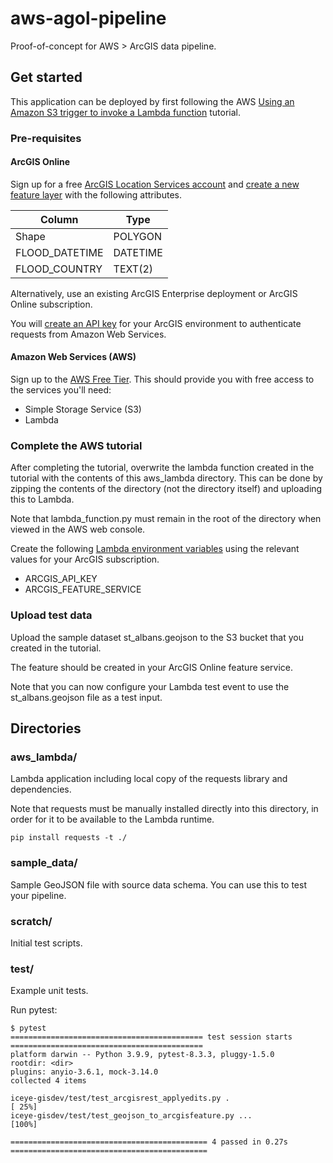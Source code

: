 # aws-agol-pipeline

Proof-of-concept for AWS > ArcGIS data pipeline. 

## Get started 

This application can be deployed by first following the AWS [Using an Amazon S3 trigger to invoke a Lambda function](https://docs.aws.amazon.com/lambda/latest/dg/with-s3-example.html) tutorial. 

### Pre-requisites 

#### ArcGIS Online 

Sign up for a free [ArcGIS Location Services account](https://location.arcgis.com/sign-up/) and [create a new feature layer](https://developers.arcgis.com/documentation/portal-and-data-services/data-services/tutorials/tools/define-new-hosted-feature-layer/) with the following attributes. 

| Column                | Type      |
| ---------             | --------- |
| Shape                 | POLYGON   |
| FLOOD_DATETIME        | DATETIME  |
| FLOOD_COUNTRY         | TEXT(2)   |

Alternatively, use an existing ArcGIS Enterprise deployment or ArcGIS Online subscription. 

You will [create an API key](https://developers.arcgis.com/documentation/security-and-authentication/api-key-authentication/how-to-use-an-api-key/#1-create-api-key-credentials)
for your ArcGIS environment to authenticate requests from Amazon Web Services. 

#### Amazon Web Services (AWS) 

Sign up to the [AWS Free Tier](https://aws.amazon.com/free/). This should provide you with free access to the services you'll need: 

- Simple Storage Service (S3)
- Lambda 

### Complete the AWS tutorial 

After completing the tutorial, overwrite the lambda function created in the tutorial with the contents of this aws_lambda directory. This can be done by zipping the contents of the directory (not the directory itself) and uploading this to Lambda. 

Note that lambda_function.py must remain in the root of the directory when viewed in the AWS web console. 

Create the following [Lambda environment variables](https://docs.aws.amazon.com/lambda/latest/dg/configuration-envvars.html) using the relevant values for your ArcGIS subscription. 

- ARCGIS_API_KEY 
- ARCGIS_FEATURE_SERVICE 

### Upload test data 

Upload the sample dataset st_albans.geojson to the S3 bucket that you created in the tutorial. 

The feature should be created in your ArcGIS Online feature service. 

Note that you can now configure your Lambda test event to use the st_albans.geojson file as a test input. 

## Directories 

### aws_lambda/ 

Lambda application including local copy of the requests library and dependencies. 

Note that requests must be manually installed directly into this directory, in order for it to be available to the Lambda runtime. 

```pip install requests -t ./```

### sample_data/

Sample GeoJSON file with source data schema. You can use this to test your pipeline. 

### scratch/

Initial test scripts. 

### test/

Example unit tests. 

Run pytest: 

```
$ pytest
=========================================== test session starts ===========================================
platform darwin -- Python 3.9.9, pytest-8.3.3, pluggy-1.5.0
rootdir: <dir>
plugins: anyio-3.6.1, mock-3.14.0
collected 4 items                                                                                         

iceye-gisdev/test/test_arcgisrest_applyedits.py .                                                   [ 25%]
iceye-gisdev/test/test_geojson_to_arcgisfeature.py ...                                              [100%]

============================================ 4 passed in 0.27s ============================================
```

